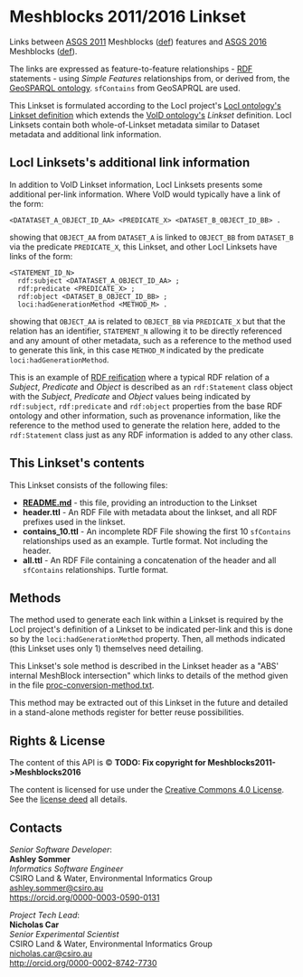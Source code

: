 # Meshblocks 2011/2016 Linkset
Links between [ASGS 2011](http://linked.data.gov.au/dataset/asgs2011) Meshblocks ([def](http://linked.data.gov.au/def/asgs#MeshBlock)) features and [ASGS 2016](http://linked.data.gov.au/dataset/asgs2016) Meshblocks ([def](http://linked.data.gov.au/def/asgs#MeshBlock)).

The links are expressed as feature-to-feature relationships - [RDF](https://www.w3.org/2001/sw/wiki/RDF) statements - using *Simple Features* relationships from, or derived from, the [GeoSPARQL ontology](https://en.wikipedia.org/wiki/GeoSPARQL). `sfContains` from GeoSAPRQL are used. 

This Linkset is formulated according to the LocI project's [LocI ontology's Linkset definition](http://linked.data.gov.au/def/loci#Linkset) which extends the [VoID ontology's](https://www.w3.org/TR/void/) *Linkset* definition. LocI Linksets contain both whole-of-Linkset metadata similar to Dataset metadata and additional link information.

## LocI Linksets's additional link information
In addition to VoID Linkset information, LocI Linksets presents some additional per-link information. Where VoID would typically have a link of the form:

```
<DATATASET_A_OBJECT_ID_AA> <PREDICATE_X> <DATASET_B_OBJECT_ID_BB> .
```
showing that `OBJECT_AA` from `DATASET_A` is linked to `OBJECT_BB` from `DATASET_B` via the predicate `PREDICATE_X`, this Linkset, and other LocI Linksets have links of the form:

```
<STATEMENT_ID_N>
  rdf:subject <DATATASET_A_OBJECT_ID_AA> ;
  rdf:predicate <PREDICATE_X> ;
  rdf:object <DATASET_B_OBJECT_ID_BB> ;
  loci:hadGenerationMethod <METHOD_M> .
```

showing that `OBJECT_AA` is related to `OBJECT_BB` via `PREDICATE_X` but that the relation has an identifier, `STATEMENT_N` allowing it to be directly referenced and any amount of other metadata, such as a reference to the method used to generate this link, in this case `METHOD_M` indicated by the predicate `loci:hadGenerationMethod`.

This is an example of [RDF reification](http://patterns.dataincubator.org/book/reified-statement.html) where a typical RDF relation of a *Subject*, *Predicate* and *Object* is described as an `rdf:Statement` class object with the *Subject*, *Predicate* and *Object* values being indicated by `rdf:subject`, `rdf:predicate` and `rdf:object` properties from the base RDF ontology and other information, such as provenance information, like the reference to the method used to generate the relation here, added to the `rdf:Statement` class just as any RDF information is added to any other class.

## This Linkset's contents
This Linkset consists of the following files:

* **[README.md](README.md)** - this file, providing an introduction to the Linkset
* **header.ttl** - An RDF File with metadata about the linkset, and all RDF prefixes used in the linkset.
* **contains_10.ttl** - An incomplete RDF File showing the first 10 `sfContains` relationships used as an example. Turtle format. Not including the header.
* **all.ttl** - An RDF File containing a concatenation of the header and all `sfContains` relationships. Turtle format.


## Methods
The method used to generate each link within a Linkset is required by the LocI project's definition of a Linkset to be indicated per-link and this is done so by the `loci:hadGenerationMethod` property. Then, all methods indicated (this Linkset uses only 1) themselves need detailing. 

This Linkset's sole method is described in the Linkset header as a "ABS' internal MeshBlock intersection" which links to details of the method given in the file [proc-conversion-method.txt](proc-conversion-method.txt).

This method may be extracted out of this Linkset in the future and detailed in a stand-alone methods register for better reuse possibilities.


## Rights & License
The content of this API is &copy; **TODO: Fix copyright for Meshblocks2011->Meshblocks2016**

The content is licensed for use under the [Creative Commons 4.0 License](https://creativecommons.org/licenses/by/4.0/). See the [license deed](LICENSE) all details.


## Contacts
*Senior Software Developer*:  
**Ashley Sommer**  
*Informatics Software Engineer*  
CSIRO Land & Water, Environmental Informatics Group  
<ashley.sommer@csiro.au>  
<https://orcid.org/0000-0003-0590-0131>  

*Project Tech Lead*:  
**Nicholas Car**  
*Senior Experimental Scientist*  
CSIRO Land & Water, Environmental Informatics Group  
<nicholas.car@csiro.au>  
<http://orcid.org/0000-0002-8742-7730>  
